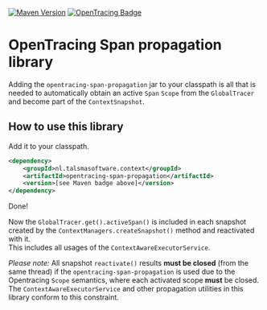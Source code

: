 [![Maven Version][maven-img]][maven] 
[![OpenTracing Badge][opentracing-img]][opentracing]

# OpenTracing Span propagation library

Adding the `opentracing-span-propagation` jar to your classpath
is all that is needed to automatically obtain an active `Span` `Scope`
from the `GlobalTracer` and become part of the `ContextSnapshot`.

## How to use this library

Add it to your classpath. 
```xml
<dependency>
    <groupId>nl.talsmasoftware.context</groupId>
    <artifactId>opentracing-span-propagation</artifactId>
    <version>[see Maven badge above]</version>
</dependency>
```

Done!

Now the `GlobalTracer.get().activeSpan()` is included in each
snapshot created by the `ContextManagers.createSnapshot()` method
and reactivated with it.  
This includes all usages of the `ContextAwareExecutorService`.

_Please note:_ All snapshot `reactivate()` results **must be closed** 
(from the same thread) if the `opentracing-span-propagation` is used due to the
Opentracing `Scope` semantics, where each activated scope **must** be closed.  
The `ContextAwareExecutorService` and other propagation utilities in this library 
conform to this constraint.


  [maven-img]: https://img.shields.io/maven-central/v/nl.talsmasoftware.context/context-propagation
  [maven]: https://search.maven.org/artifact/nl.talsmasoftware.context/opentracing-span-propagation
  [opentracing-img]: https://img.shields.io/badge/OpenTracing-enabled-blue.svg
  [opentracing]: https://opentracing.io/
